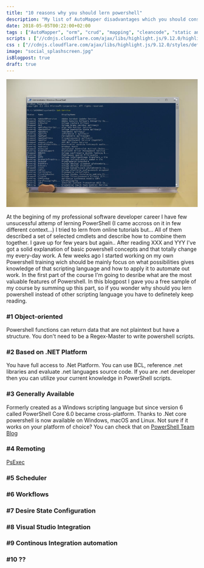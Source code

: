 ```yaml
---
title: "10 reasons why you should lern powershell"
description: "My list of AutoMapper disadvantages which you should consider before using it in your project."
date: 2018-05-05T00:22:00+02:00
tags : ["AutoMapper", "orm", "crud", "mapping", "cleancode", "static analysis"]
scripts : ["//cdnjs.cloudflare.com/ajax/libs/highlight.js/9.12.0/highlight.min.js", "//cdnjs.cloudflare.com/ajax/libs/fitvids/1.2.0/jquery.fitvids.min.js"]
css : ["//cdnjs.cloudflare.com/ajax/libs/highlight.js/9.12.0/styles/default.min.css"]
image: "social_splashscreen.jpg"
isBlogpost: true
draft: true
---
```

![splashscreen](splashscreen.jpg)

At the begining of my professional software developer career I have few unsucessful attemp of lerning PowerShell (I came accross on it in few different context...) I tried to lern from online tutorials but... All of them described a set of selected cmdlets and describe how to combine them together. I gave up for few years but again.. After reading XXX and YYY I've got a solid explanation of basic powershell concepts and that totally change my every-day work. A few weeks ago I started working on my own Powershell training wich should be mainly focus on what possibilities gives knowledge of that scripting language and how to apply it to automate out work. In the first part of the course I'm going to desribe what are the most valuable features of Powershell. In this blogpost I gave you a free sample of my course by summing up this part, so if you wonder why should you lern powershell instead of other scripting language you have to definetely keep reading.

### #1 Object-oriented 

Powershell functions can return data that are not plaintext but have a structure. You don't need to be a Regex-Master to write powershell scripts.

### #2 Based on .NET Platform

You have full access to .Net Platform. You can use BCL, reference .net libraries and evaluate .net languages source code. If you are .net developer then you can utilize your current knowledge in PowerShell scripts.

### #3 Generally Available

Formerly created as a Windows scripting language but since version 6 called PowerShell Core 6.0 became cross-platform. Thanks to .Net core powershell is now available on Windows, macOS and Linux. Not sure if it works on your platform of choice? You can check that on [PowerShell Team Blog](https://blogs.msdn.microsoft.com/powershell/2018/01/10/powershell-core-6-0-generally-available-ga-and-supported/)

### #4 Remoting
[PsExec](https://docs.microsoft.com/en-us/sysinternals/downloads/psexec)

### #5 Scheduler

### #6 Workflows

### #7 Desire State Configuration

### #8 Visual Studio Integration 

### #9 Continous Integration automation

### #10 ??